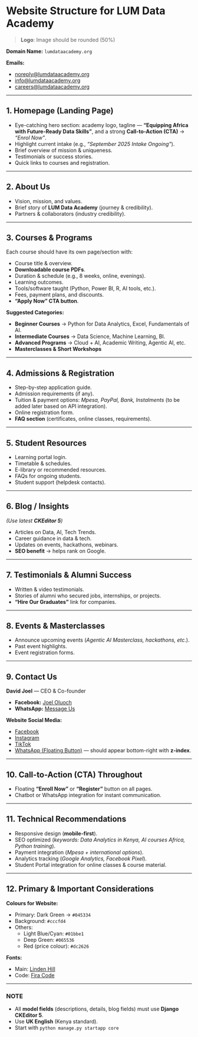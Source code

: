 # Website Structure for **LUM Data Academy**

> **Logo**: Image should be rounded (50%)  

**Domain Name:** `lumdataacademy.org`  

**Emails:**  
- noreply@lumdataacademy.org  
- info@lumdataacademy.org  
- careers@lumdataacademy.org  

---

## 1. Homepage (Landing Page)
- Eye-catching hero section: academy logo, tagline — **“Equipping Africa with Future-Ready Data Skills”**, and a strong **Call-to-Action (CTA)** → *“Enrol Now”*.  
- Highlight current intake (e.g., *“September 2025 Intake Ongoing”*).  
- Brief overview of mission & uniqueness.  
- Testimonials or success stories.  
- Quick links to courses and registration.  

---

## 2. About Us
- Vision, mission, and values.  
- Brief story of **LUM Data Academy** (journey & credibility).  
- Partners & collaborators (industry credibility).  

---

## 3. Courses & Programs
Each course should have its own page/section with:  
- Course title & overview.  
- **Downloadable course PDFs**.  
- Duration & schedule (e.g., 8 weeks, online, evenings).  
- Learning outcomes.  
- Tools/software taught (Python, Power BI, R, AI tools, etc.).  
- Fees, payment plans, and discounts.  
- **“Apply Now” CTA button**.  

**Suggested Categories:**  
- **Beginner Courses** → Python for Data Analytics, Excel, Fundamentals of AI.  
- **Intermediate Courses** → Data Science, Machine Learning, BI.  
- **Advanced Programs** → Cloud + AI, Academic Writing, Agentic AI, etc.  
- **Masterclasses & Short Workshops**  

---

## 4. Admissions & Registration
- Step-by-step application guide.  
- Admission requirements (if any).  
- Tuition & payment options: *Mpesa, PayPal, Bank, Instalments* (to be added later based on API integration).  
- Online registration form.  
- **FAQ section** (certificates, online classes, requirements).  

---

## 5. Student Resources
- Learning portal login.  
- Timetable & schedules.  
- E-library or recommended resources.  
- FAQs for ongoing students.  
- Student support (helpdesk contacts).  

---

## 6. Blog / Insights
*(Use latest **CKEditor 5**)*  
- Articles on Data, AI, Tech Trends.  
- Career guidance in data & tech.  
- Updates on events, hackathons, webinars.  
- **SEO benefit** → helps rank on Google.  

---

## 7. Testimonials & Alumni Success
- Written & video testimonials.  
- Stories of alumni who secured jobs, internships, or projects.  
- **“Hire Our Graduates”** link for companies.  

---

## 8. Events & Masterclasses
- Announce upcoming events (*Agentic AI Masterclass, hackathons, etc.*).  
- Past event highlights.  
- Event registration forms.  

---

## 9. Contact Us
**David Joel** — CEO & Co-founder  

- **Facebook:** [Joel Oluoch](https://www.facebook.com/joel.oluoch.56)  
- **WhatsApp:** [Message Us](https://wa.me/254768998305)  

**Website Social Media:**  
- [Facebook](https://www.facebook.com/LumDataAnalytica)  
- [Instagram](https://www.instagram.com/lumdataanalytica)  
- [TikTok](https://www.tiktok.com/lumdataanalytica)  
- [WhatsApp (Floating Button)](https://wa.me/254768998305) — should appear bottom-right with **z-index**.  

---

## 10. Call-to-Action (CTA) Throughout
- Floating **“Enroll Now”** or **“Register”** button on all pages.  
- Chatbot or WhatsApp integration for instant communication.  

---

## 11. Technical Recommendations
- Responsive design (**mobile-first**).  
- SEO optimized (*keywords: Data Analytics in Kenya, AI courses Africa, Python training*).  
- Payment integration (*Mpesa + international options*).  
- Analytics tracking (*Google Analytics, Facebook Pixel*).  
- Student Portal integration for online classes & course material.  

---

## 12. Primary & Important Considerations
**Colours for Website:**  
- Primary: Dark Green → `#045334`  
- Background: `#cccfd4`  
- Others:  
  - Light Blue/Cyan: `#01bbe1`  
  - Deep Green: `#065536`  
  - Red (price colour): `#dc2626`  

**Fonts:**  
- Main: [Linden Hill](https://fonts.google.com/specimen/Linden+Hill)  
- Code: [Fira Code](https://fonts.google.com/specimen/Fira+Code)  

---

### NOTE
- All **model fields** (descriptions, details, blog fields) must use **Django CKEditor 5**.  
- Use **UK English** (Kenya standard).  
- Start with `python manage.py startapp core`
